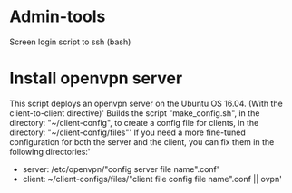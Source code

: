 # Admin-tools
Screen login script to ssh (bash)
# Install openvpn server
This script deploys an openvpn server on the Ubuntu OS 16.04. (With the client-to-client directive)'
Builds the script "make_config.sh", in the directory: "~/client-config", to create a config file for clients, in the directory: "~/client-config/files"'
If you need a more fine-tuned configuration for both the server and the client, you can fix them in the following directories:'
- server: /etc/openvpn/"config server file name".conf'
- client: ~/client-configs/files/"client file config file name".conf || ovpn'
